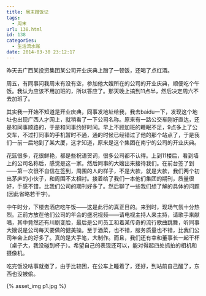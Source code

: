 ```yaml
---
title: 周末蹭饭记
tags:
  - 周末
url: 138.html
id: 138
categories:
  - 生活流水账
date: 2014-03-30 23:12:17
---
```


昨天去广西某投资集团某公司开业庆典上蹭了一顿饭，还喝了点红酒。 

周五，有同事问我周末有没有空，参加他大嫂所在的公司的开业庆典，顺便吃个午饭。我认为应该不用加班的，所以答应了。那天晚上搞到11点半，然后决定周六不去加班了。 
<!-- more -->
其实我一开始不知道是开业庆典，同事发地址给我，我去baidu一下，发现这个地址也出现广西人才网上，就稍看了一下公司名称。原来有一路公交车刚好直达，还是和同事顺路的，于是和同事约好时间。早上不顾加班的睡眠不足，9点多上了公交车，不过打同事的手机暂时不通，通的时候已经错过了他的那个站点了，于是我们一前一后地到了某大厦，这才知道，原来是这个集团在南宁的公司的开业庆典。 

花篮很多，花很鲜艳，都是些祝语贺词，很多公司都不认得。上到11楼后，看到墙上的公司名称后，感觉是这一家。然后同事的大嫂出来接待我们。在前台签了到——第一次很不自信在签到，周围的人的样子，不是大款，就是大款，我们两个初出茅庐的小伙子，和周围不太相衬。接着给了我们一本他们集团的期刊，质量很好，手感不错，比我们公司的期刊好多了。然后聊了一些我们想了解的具体的问题(因此省略若干字)。 

中午时分，下楼去酒店吃午饭——这是此行的真正目的。来到时，现场气氛十分热烈。正前方放在他们公司的年会的盛况视频——请电视主持人来主持，请歌手来献唱，其中竟然还有川剧变脸，最后是公司员工和着某传奇的流行歌曲跳舞，听同事大嫂说是公司每天要做的健美操。至于酒菜，也不错，服务质量也不错，比我们公司年会上的好多了。真的是大手笔，大制作。而且，我们还有幸和董事长一起干杯（桌子大，我没碰到杯子）。希望自己的表现还可以，能对得起四处抓拍的相机和摄像机。 

吃完饭没啥事就撤了，由于比较困，在公车上睡着了，还好，到站前自己醒了，东西也没被偷。 

{% asset_img p1.jpg %}